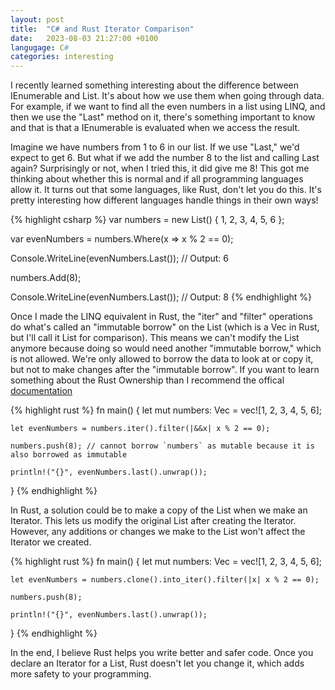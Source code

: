 ```yaml
---
layout: post
title:  "C# and Rust Iterator Comparison"
date:   2023-08-03 21:27:00 +0100
langugage: C#
categories: interesting
---
```

I recently learned something interesting about the difference between IEnumerable<T> and List<T>. It's about how we use them when going through data. For example, if we want to find all the even numbers in a list using LINQ, and then we use the "Last" method on it, there's something important to know and that is that a IEnumerable is evaluated when we access the result.

Imagine we have numbers from 1 to 6 in our list. If we use "Last," we'd expect to get 6. But what if we add the number 8 to the list and calling Last again?
Surprisingly or not, when I tried this, it did give me 8! This got me thinking about whether this is normal and if all programming languages allow it.
 It turns out that some languages, like Rust, don't let you do this. It's pretty interesting how different languages handle things in their own ways!


{% highlight csharp %}
var numbers = new List<int>() { 1, 2, 3, 4, 5, 6 };

var evenNumbers = numbers.Where(x => x % 2 == 0);

Console.WriteLine(evenNumbers.Last());
// Output: 6

numbers.Add(8);

Console.WriteLine(evenNumbers.Last());
// Output: 8
{% endhighlight %}

Once I made the LINQ equivalent in Rust, the "iter" and "filter" operations do what's called an "immutable borrow" on the List
(which is a Vec in Rust, but I'll call it List for comparison). This means we can't modify the List anymore because doing so would 
need another "immutable borrow," which is not allowed. We're only allowed to borrow the data to look at or copy it, but not to make changes after the "immutable borrow".
If you want to learn something about the Rust Ownership than I recommend the offical [documentation][rust-docs]

{% highlight rust %}
fn main() {
    let mut numbers: Vec<i32> = vec![1, 2, 3, 4, 5, 6];

    let evenNumbers = numbers.iter().filter(|&&x| x % 2 == 0);

    numbers.push(8); // cannot borrow `numbers` as mutable because it is also borrowed as immutable

    println!("{}", evenNumbers.last().unwrap());
}
{% endhighlight %}


In Rust, a solution could be to make a copy of the List when we make an Iterator. This lets us modify the original List after creating the Iterator. However, any additions or changes we make to the List won't affect the Iterator we created.

{% highlight rust %}
fn main() {
    let mut numbers: Vec<i32> = vec![1, 2, 3, 4, 5, 6];

    let evenNumbers = numbers.clone().into_iter().filter(|x| x % 2 == 0);

    numbers.push(8);

    println!("{}", evenNumbers.last().unwrap());
}
{% endhighlight %}

In the end, I believe Rust helps you write better and safer code. Once you declare an Iterator for a List, Rust doesn't let you change it, which adds more safety to your programming.

[rust-docs]: https://doc.rust-lang.org/book/ch04-00-understanding-ownership.html
